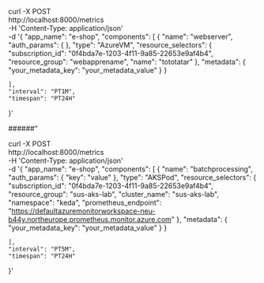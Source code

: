 curl -X POST \
  http://localhost:8000/metrics \
  -H 'Content-Type: application/json' \
  -d '{
    "app_name": "e-shop",
    "components": [
        {
            "name": "webserver",
            "auth_params": {
            },
            "type": "AzureVM",
            "resource_selectors": {
                "subscription_id": "0f4bda7e-1203-4f11-9a85-22653e9af4b4",
                "resource_group": "webapprename",
                "name": "tototatar"
            },
            "metadata": {
                "your_metadata_key": "your_metadata_value"
            }
        }        

    ],
    "interval": "PT1M",
    "timespan": "PT24H"
}'


######"


curl -X POST \
  http://localhost:8000/metrics \
  -H 'Content-Type: application/json' \
  -d '{
    "app_name": "e-shop",
    "components": [
                {
            "name": "batchprocessing",
            "auth_params": {
                "key": "value"
            },
            "type": "AKSPod",
            "resource_selectors": {
                "subscription_id": "0f4bda7e-1203-4f11-9a85-22653e9af4b4",
                "resource_group": "sus-aks-lab",
                "cluster_name": "sus-aks-lab",
                "namespace": "keda",
                "prometheus_endpoint": "https://defaultazuremonitorworkspace-neu-b44y.northeurope.prometheus.monitor.azure.com"
                },
            "metadata": {
                "your_metadata_key": "your_metadata_value"
            }
        }

    ],
    "interval": "PT5M",
    "timespan": "PT24H"
}'